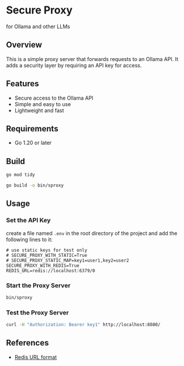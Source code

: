 # Secure Proxy
for Ollama and other LLMs

## Overview
This is a simple proxy server that forwards requests to an Ollama API. It adds a security layer by requiring an API key for access.

## Features
- Secure access to the Ollama API
- Simple and easy to use
- Lightweight and fast

## Requirements
- Go 1.20 or later

## Build

```bash
go mod tidy
```

```bash
go build -o bin/sproxy
```
## Usage

### Set the API Key
create a file named `.env` in the root directory of the project and add the following lines to it:
```text
# use static keys for test only
# SECURE_PROXY_WITH_STATIC=True
# SECURE_PROXY_STATIC_MAP=key1=user1,key2=user2
SECURE_PROXY_WITH_REDIS=True
REDIS_URL=redis://localhost:6379/0
```

### Start the Proxy Server
```bash
bin/sproxy
```
### Test the Proxy Server
```bash
curl -H "Authorization: Bearer key1" http://localhost:8080/
```


## References
- [Redis URL format](https://pkg.go.dev/github.com/redis/go-redis/v9#ParseURL)